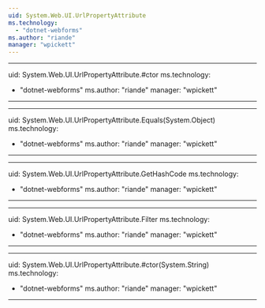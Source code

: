 ```yaml
---
uid: System.Web.UI.UrlPropertyAttribute
ms.technology: 
  - "dotnet-webforms"
ms.author: "riande"
manager: "wpickett"
---
```


---
uid: System.Web.UI.UrlPropertyAttribute.#ctor
ms.technology: 
  - "dotnet-webforms"
ms.author: "riande"
manager: "wpickett"
---

---
uid: System.Web.UI.UrlPropertyAttribute.Equals(System.Object)
ms.technology: 
  - "dotnet-webforms"
ms.author: "riande"
manager: "wpickett"
---

---
uid: System.Web.UI.UrlPropertyAttribute.GetHashCode
ms.technology: 
  - "dotnet-webforms"
ms.author: "riande"
manager: "wpickett"
---

---
uid: System.Web.UI.UrlPropertyAttribute.Filter
ms.technology: 
  - "dotnet-webforms"
ms.author: "riande"
manager: "wpickett"
---

---
uid: System.Web.UI.UrlPropertyAttribute.#ctor(System.String)
ms.technology: 
  - "dotnet-webforms"
ms.author: "riande"
manager: "wpickett"
---
